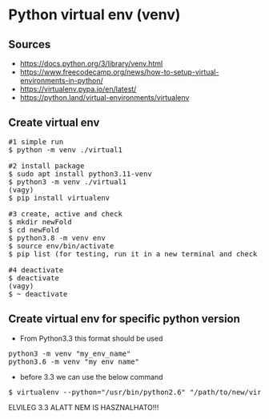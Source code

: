 # Python virtual env (venv)
## Sources
* https://docs.python.org/3/library/venv.html
* https://www.freecodecamp.org/news/how-to-setup-virtual-environments-in-python/
* https://virtualenv.pypa.io/en/latest/
* https://python.land/virtual-environments/virtualenv
## Create virtual env
<pre>
#1 simple run
$ python -m venv ./virtual1

#2 install package
$ sudo apt install python3.11-venv
$ python3 -m venv ./virtual1
(vagy)
$ pip install virtualenv

#3 create, active and check
$ mkdir newFold
$ cd newFold
$ python3.8 -m venv env
$ source env/bin/activate
$ pip list (for testing, run it in a new terminal and check the difference)

#4 deactivate
$ deactivate
(vagy)
$ ~ deactivate
</pre>
## Create virtual env for specific python version
* From Python3.3 this format should be used
<pre>
python3 -m venv "my_env_name"
python3.6 -m venv "my_env_name"
</pre>
* before 3.3 we can use the below command
<pre>
$ virtualenv --python="/usr/bin/python2.6" "/path/to/new/virtualenv/"
</pre>
ELVILEG 3.3 ALATT NEM IS HASZNALHATO!!!
